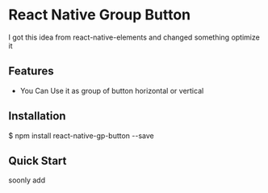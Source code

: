 # React Native Group Button

I got this idea from react-native-elements and changed something optimize it

## Features

- You Can Use it as group of button horizontal or vertical 

## Installation

$ npm install react-native-gp-button --save

## Quick Start

soonly add


